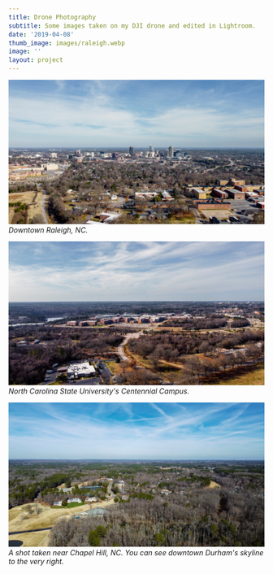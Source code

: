 ```yaml
---
title: Drone Photography
subtitle: Some images taken on my DJI drone and edited in Lightroom.
date: '2019-04-08'
thumb_image: images/raleigh.webp
image: ''
layout: project
---
```


![Raleigh](/images/raleigh.webp)
*Downtown Raleigh, NC.*

![Centennial](/images/centennial.webp)
*North Carolina State University's Centennial Campus.*

![Chapel Hill](/images/chapelhill.webp)
*A shot taken near Chapel Hill, NC. You can see downtown Durham's skyline to the very right.*